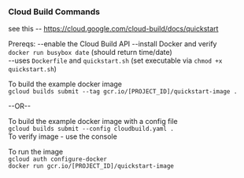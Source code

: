 ### Cloud Build Commands

see this -- https://cloud.google.com/cloud-build/docs/quickstart

Prereqs:
--enable the Cloud Build API
--install Docker and verify  
`docker run busybox date` (should return time/date)  
--uses `Dockerfile` and `quickstart.sh` (set executable via `chmod +x quickstart.sh`)  

To build the example docker image  
`gcloud builds submit --tag gcr.io/[PROJECT_ID]/quickstart-image .`

--OR--  

To build the example docker image with a config file  
`gcloud builds submit --config cloudbuild.yaml .`  
To verify image - use the console  

To run the image  
`gcloud auth configure-docker`  
`docker run gcr.io/[PROJECT_ID]/quickstart-image`

